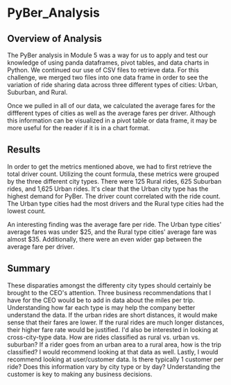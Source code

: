 # PyBer_Analysis

## Overview of Analysis
The PyBer analysis in Module 5 was a way for us to apply and test our knowledge of using panda dataframes, pivot tables, and data charts in Python. We continued our use of CSV files to retrieve data. For this challenge, we merged two files into one data frame in order to see the variation of ride sharing data across three different types of cities: Urban, Suburban, and Rural.

Once we pulled in all of our data, we calculated the average fares for the diffferent types of cities as well as the average fares per driver. Although this information can be visualized in a pivot table or data frame, it may be more useful for the reader if it is in a chart format. 

## Results
In order to get the metrics mentioned above, we had to first retrieve the total driver count. Utilizing the count formula, these metrics were grouped by the three different city types. There were 125 Rural rides, 625 Suburban rides, and 1,625 Urban rides. It's clear that the Urban city type has the highest demand for PyBer. The driver count correlated with the ride count. The Urban type cities had the most drivers and the Rural type cities had the lowest count.

An interesting finding was the average fare per ride. The Urban type cities' average fares was under $25, and the Rural type cities' average fare was almost $35. Additionally, there were an even wider gap between the average fare per driver.

## Summary
These disparaties amongst the differenty city types should certainly be brought to the CEO's attention. Three business recommendations that I have for the CEO would be to add in data about the miles per trip. Understanding how far each type is may help the company better understand the data. If the urban rides are short distances, it would make sense that their fares are lower. If the rural rides are much longer distances, their higher fare rate would be justified. I'd also be interested in looking at cross-city-type data. How are rides classified as rural vs. urban vs. suburban? If a rider goes from an urban area to a rural area, how is the trip classified? I would recommend looking at that data as well. Lastly, I would recommend looking at user/customer data. Is there typically 1 customer per ride? Does this information vary by city type or by day? Understanding the customer is key to making any business decisions.
